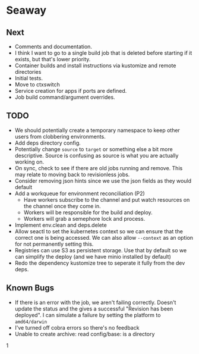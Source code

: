 # Seaway

## Next
* Comments and documentation.
* I think I want to go to a single build job that is deleted before starting if it exists, but that's lower priority.
* Container builds and install instructions via kustomize and remote directories
* Initial tests.
* Move to ctxswitch
* Service creation for apps if ports are defined.
* Job build command/argument overrides.

## TODO
* We should potentially create a temporary namespace to keep other users from clobbering environments.
* Add deps directory config.
* Potentially change `source` to `target` or something else a bit more descriptive.  Source is confusing as source is what you are actually working on.
* On sync, check to see if there are old jobs running and remove.  This may relate to moving back to revisionless jobs.
* Consider removing json hints since we use the json fields as they would default
* Add a workqueue for environment reconciliation (P2)
  * Have workers subscribe to the channel and put watch resources on the channel once they come in.
  * Workers will be responsible for the build and deploy.
  * Workers will grab a semephore lock and process.
* Implement env.clean and deps.delete
* Allow seactl to set the kubernetes context so we can ensure that the correct one is being accessed.  We can also allow `--context` as an option for not permanently setting this.
* Registries can use S3 as persistent storage.  Use that by default so we can simplify the deploy (and we have minio installed by default)
* Redo the dependency kustomize tree to seperate it fully from the dev deps.

## Known Bugs
* If there is an error with the job, we aren't failing correctly.  Doesn't update the status and the gives a successful "Revision has been deployed".  I can simulate a failure by setting the platform to `amd64/darwin`
* I've turned off cobra errors so there's no feedback
* Unable to create archive: read config/base: is a directory

1